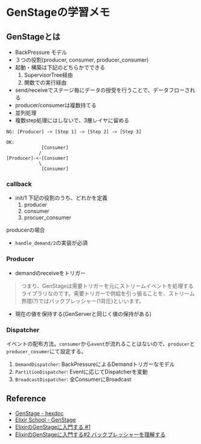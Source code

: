 # GenStageの学習メモ
## GenStageとは
- BackPressure モデル
- ３つの役割(producer, consumer, producer_consumer)
- 起動・構築は下記のどちらかでできる
  1. SupervisorTree経由
  2. 関数での実行経由
- send/receiveでステージ毎にデータの授受を行うことで、データフローされる
- producer/consumerは複数持てる
- 並列処理
- 複数step処理にはしないで、3層レイヤに留める


```
NG: [Producer] -> [Step 1] -> [Step 2] -> [Step 3]
```

```
OK:
             [Consumer]
            /
[Producer]-<-[Consumer]
            \
             [Consumer]
```

### callback
- init/1
  下記の役割のうち、どれかを定義
  1. producer
  2. consumer
  3. procuer_consumer

producerの場合
  - `handle_demand/2`の実装が必須


### Producer

- demandのreceiveをトリガー
> つまり、GenStageは需要トリガーを元にストリームイベントを処理するライブラリなのです。需要トリガーで供給を引っ張ることを、ストリーム界隈(?)ではバックプレッシャー(1背圧)といいます。
- 現在の値を保持する(GenServerと同じく値の保持がある)

### Dispatcher
イベントの配布方法。`consumer`から`event`が流れることはないので、`producer`と`producer_cosumer`にて設定する。
1. `DemandDispatcher`: BackPressureによるDemandトリガーなモデル
2. `PartitionDispatcher`: Eventに応じてDispatcherを変動
3. `BroadcastDispatcher`: 全ConsumerにBroadcast

## Reference
- [GenStage - hexdoc](https://hexdocs.pm/gen_stage/GenStage.html)
- [Elixir School - GenStage](https://elixirschool.com/ja/lessons/advanced/gen-stage/)
- [ElixirのGenStageに入門する #1](https://qiita.com/twinbee/items/12a61863ceef794996e0?utm_campaign=popular_items&utm_medium=twitter&utm_source=dlvr.it)
- [ElixirのGenStageに入門する#2 バックプレッシャーを理解する](https://qiita.com/twinbee/items/eda7f70fa9e4651f2248)

